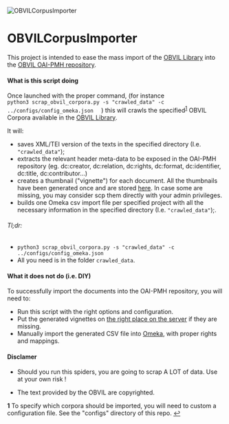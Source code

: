 ![OBVILCorpusImporter](https://github.com/Valerie-Hanoka/OBVILCorpusImporter/blob/master/illustration.jpg)


# OBVILCorpusImporter

This project is intended to ease the mass import of the
[OBVIL Library](http://132.227.201.10:8086/bibliotheque) into
the [OBVIL OAI-PMH repository](http://obvil.lip6.fr/omeka/). 


#### What is this script doing 

Once launched with the proper command, (for instance  
``python3 scrap_obvil_corpora.py -s "crawled_data" -c ../configs/config_omeka.json 
`` ) this will crawls the specified<sup id="a1">[1](#f1)</sup> 
OBVIL Corpora available in the 
[OBVIL Library](http://132.227.201.10:8086/bibliotheque). 

It will: 
* saves XML/TEI version of the texts in the specified directory (I.e. ``"crawled_data"``);
* extracts the relevant header meta-data to be exposed in the OAI-PMH repository
 (eg. dc:creator, dc:relation, dc:rights, dc:format, dc:identifier, dc:title, dc:contributor...)
* creates a thumbnail ("vignette") for each document. All the thumbnails have been generated once 
 and are stored [here](http://132.227.201.10:8086/corpus/vignettes_corpus/). In case some are missing,
  you may consider scp them directly with your admin privileges. 
* builds one Omeka csv import file per specified project with all the necessary information in the
 specified directory (I.e. ``"crawled_data"``);.

###### Tl;dr:
* ``python3 scrap_obvil_corpora.py -s "crawled_data" -c ../configs/config_omeka.json 
`` 
* All you need is in the folder `crawled_data`. 



#### What it does not do (i.e. DIY)

To successfully import the documents into the OAI-PMH repository, you will need to:
 * Run this script with the right options and configuration.
 * Put the generated vignettes on [the right place on the 
    server](http://132.227.201.10:8086/corpus/vignettes_corpus/) if they are missing.
 * Manually import the generated CSV file into 
    [Omeka](http://obvil.lip6.fr/omeka/admin/users/login), with proper rights and mappings.  


#### Disclamer

 - Should you run this spiders, you are going to scrap A LOT of data.
   Use at your own risk !

 - The text provided by the OBVIL are copyrighted.



<b id="f1">1</b> To specify which corpora should be imported, you will need to custom 
a configuration file. See the "configs" directory of this repo. [↩](#a1)